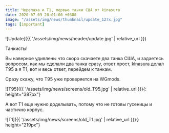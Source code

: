 ```yaml
---
title: Черепаха и Т1, первые танки США от kinasura
date: 2020-07-09 20:01:00 +0300
image: "/assets/img/news/thumbnail/update_127x.jpg"
tags: [important]
---
```

<p style="display: none">Да, два танка сразу.</p>

![Update]({{ '/assets/img/news/header/update.jpg' | relative_url }})

Танкисты!

Вы наверное удивлены что скоро скачаете два танка США, и задаетесь вопросом, как мы сделали два танка сразу, ответ прост, kinasura делал Т95 а я Т1, вот и весь ответ, перейдем к танкам.

Сразу скажу, что Т95 уже проверяется на WGmods.

![T95]({{ '/assets/img/news/screens/old_T95.jpg' | relative_url }}){: height="387px"}

А вот Т1 еще нужно доделывать, потому что не готовы гусеницы и частично корпус.

![T1]({{ '/assets/img/news/screens/old_T1.jpg' | relative_url }}){: height="219px"}